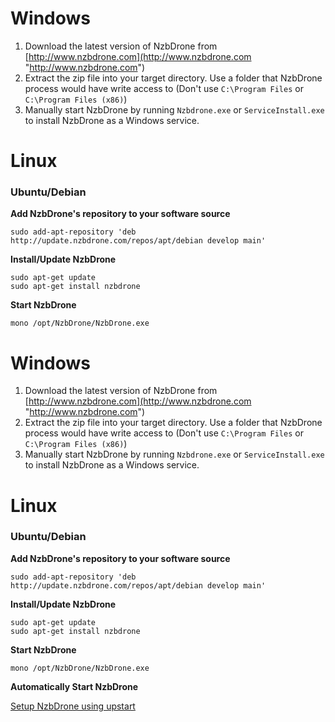 # Windows
1. Download the latest version of NzbDrone from [http://www.nzbdrone.com](http://www.nzbdrone.com "http://www.nzbdrone.com")
2. Extract the zip file into your target directory. Use a folder that NzbDrone process would have write access to (Don't use `C:\Program Files` or `C:\Program Files (x86)`)
3. Manually start NzbDrone by running `Nzbdrone.exe` or `ServiceInstall.exe` to install NzbDrone as a Windows service.


# Linux

### Ubuntu/Debian
**Add NzbDrone's repository to your software source**
       
    sudo add-apt-repository 'deb http://update.nzbdrone.com/repos/apt/debian develop main'

**Install/Update NzbDrone**
	
	sudo apt-get update
	sudo apt-get install nzbdrone 

**Start NzbDrone**

	mono /opt/NzbDrone/NzbDrone.exe

# Windows
1. Download the latest version of NzbDrone from [http://www.nzbdrone.com](http://www.nzbdrone.com "http://www.nzbdrone.com")
2. Extract the zip file into your target directory. Use a folder that NzbDrone process would have write access to (Don't use `C:\Program Files` or `C:\Program Files (x86)`)
3. Manually start NzbDrone by running `Nzbdrone.exe` or `ServiceInstall.exe` to install NzbDrone as a Windows service.


# Linux

### Ubuntu/Debian
**Add NzbDrone's repository to your software source**
       
    sudo add-apt-repository 'deb http://update.nzbdrone.com/repos/apt/debian develop main'

**Install/Update NzbDrone**
	
	sudo apt-get update
	sudo apt-get install nzbdrone 

**Start NzbDrone**

	mono /opt/NzbDrone/NzbDrone.exe

**Automatically Start NzbDrone**

[Setup NzbDrone using upstart](https://github.com/NzbDrone/NzbDrone/wiki/Making-NZBDrone-autostart-on-Linux-(Ubuntu-Debian-Tested)#method-1-recommended-upstart-ubuntudebian-based-distros)
